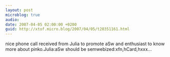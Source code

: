 ```yaml
---
layout: post
microblog: true
audio: 
date: 2007-04-05 02:00:00 +0200
guid: http://xtof.micro.blog/2007/04/05/t20351161.html
---
```

nice phone call received from Julia to promote aSw and enthusiast to know more about pinko.Julia:aSw should be semwebized:xfn,hCard,hxxx...
